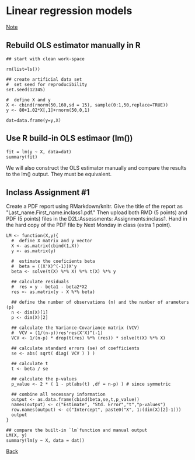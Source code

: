 # Linear regression models




[Note](https://younghhk.github.io/STAT_COMP/M2_Linear.html#1)


## Rebuild OLS estimator manually in R

```{r}
## start with clean work-space

rm(list=ls())
 
## create artificial data set
#  set seed for reproducibility
set.seed(12345)
 
#  define X and y
X <- cbind(rnorm(50,160,sd = 15), sample(0:1,50,replace=TRUE))
y <- 80+1.02*X[,1]+rnorm(50,0,1)
 
dat=data.frame(y=y,X) 
```



## Use R build-in OLS estimaor (lm())
```{r,eval=FALSE}
fit = lm(y ~ X, data=dat)
summary(fit)
```

We will also construct the OLS estimator manually and compare the results to the lm() output.
They must be  equivalent.

## Inclass Assignment #1

Create a PDF report using RMarkdown/knitr. Give the title of the report as "Last_name.First_name.inclass1.pdf."
Then upload both RMD (5 points) and PDF (5 points) files in the D2L:Assessments: Assignments:inclass1.
Hand in the hard copy of the PDF file by Next Monday in class (extra 1 point).

```{r, eval=FALSE}
LM <- function(X,y){
  #  define X matrix and y vector
  X <- as.matrix(cbind(1,X))
  y <- as.matrix(y)
  
  #  estimate the coeficients beta
  #  beta = ((X'X)^(-1))X'y
  beta <- solve(t(X) %*% X) %*% t(X) %*% y
  
  ## calculate residuals
  #  res = y - beta1 - beta2*X2
  res <- as.matrix(y - X %*% beta)
  
  ## define the number of observations (n) and the number of arameters (p)
  n <- dim(X)[1]
  p <- dim(X)[2]
  
  ## calculate the Variance-Covariance matrix (VCV)
  #  VCV = (1/(n-p))res'res(X'X)^(-1)
  VCV <- 1/(n-p) * drop(t(res) %*% (res)) * solve(t(X) %*% X)
  
  ## calculate standard errors (se) of coefficients
  se <- abs( sqrt( diag( VCV ) ) )
  
  ## calculate t
  t <- beta / se
  
  ## calculate the p-values
  p_value <- 2 * ( 1 - pt(abs(t) ,df = n-p) ) # since symmetric
  
  ## combine all necessary information
  output <- as.data.frame(cbind(beta,se,t,p_value))
  names(output) <- c("Estimate", "Std. Error","t","p-values")
  row.names(output) <- c("Intercept", paste0("X", 1:(dim(X)[2]-1)))
  output
}

## compare the built-in `lm`function and manual output
LM(X, y)
summary(lm(y ~ X, data = dat))  
```


[Back](https://github.com/younghhk/STAT_COMP/)


